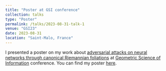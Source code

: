 ```yaml
---
title: "Poster at GSI conference"
collection: talks
type: "Poster"
permalink: /talks/2023-08-31-talk-1
venue: "GSI23"
date: 2023-08-31
location: "Saint-Malo, France"
---
```


I presented a poster on my work about [adversarial attacks on neural networks through canonical Riemannian foliations](https://arxiv.org/abs/2203.00922) at [Geometric Science of Information](https://conference-gsi.org/) conference. You can find my poster [here](files/poster_GSI23_eliot_tron.pdf).
